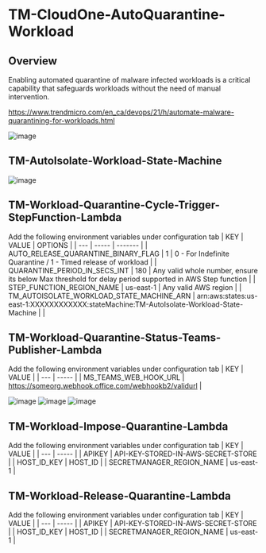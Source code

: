 # TM-CloudOne-AutoQuarantine-Workload

##  Overview  
Enabling automated quarantine of malware infected workloads is a critical capability that safeguards workloads without the need of manual intervention.

https://www.trendmicro.com/en_ca/devops/21/h/automate-malware-quarantining-for-workloads.html

![image](https://user-images.githubusercontent.com/22888429/124211767-8bcda780-daa2-11eb-8d3a-fe6158a4ecce.png)

## TM-AutoIsolate-Workload-State-Machine
![image](https://user-images.githubusercontent.com/22888429/124212475-ddc2fd00-daa3-11eb-8903-02b42597c5de.png)

## TM-Workload-Quarantine-Cycle-Trigger-StepFunction-Lambda
Add the following environment variables under configuration tab
| KEY  | VALUE | OPTIONS | 
| ---  | ----- | ------- | 
| AUTO_RELEASE_QUARANTINE_BINARY_FLAG  | 1  | 0 - For Indefinite Quarantine / 1 - Timed release of workload | 
| QUARANTINE_PERIOD_IN_SECS_INT  | 180  | Any valid whole number, ensure its below Max threshold for delay period supported in AWS Step function |
| STEP_FUNCTION_REGION_NAME	| us-east-1 | Any valid AWS region | 
| TM_AUTOISOLATE_WORKLOAD_STATE_MACHINE_ARN	| arn:aws:states:us-east-1:XXXXXXXXXXXX:stateMachine:TM-AutoIsolate-Workload-State-Machine | |

## TM-Workload-Quarantine-Status-Teams-Publisher-Lambda
Add the following environment variables under configuration tab
| KEY  | VALUE |
| ---  | ----- |
| MS_TEAMS_WEB_HOOK_URL | https://someorg.webhook.office.com/webhookb2/validurl |

![image](https://user-images.githubusercontent.com/22888429/124214355-ecf77a00-daa6-11eb-915a-e3d7ab9015a3.png)
![image](https://user-images.githubusercontent.com/22888429/124214372-f4b71e80-daa6-11eb-9c42-228818d1cce1.png)
![image](https://user-images.githubusercontent.com/22888429/124214398-fe408680-daa6-11eb-9e08-528f89c33673.png)

## TM-Workload-Impose-Quarantine-Lambda
Add the following environment variables under configuration tab
| KEY  | VALUE |
| ---  | ----- |
| APIKEY	| API-KEY-STORED-IN-AWS-SECRET-STORE | 
| HOST_ID_KEY	| HOST_ID |
| SECRETMANAGER_REGION_NAME |	us-east-1 |

## TM-Workload-Release-Quarantine-Lambda
Add the following environment variables under configuration tab
| KEY  | VALUE |
| ---  | ----- |
| APIKEY	| API-KEY-STORED-IN-AWS-SECRET-STORE | 
| HOST_ID_KEY	| HOST_ID |
| SECRETMANAGER_REGION_NAME |	us-east-1 |
 
